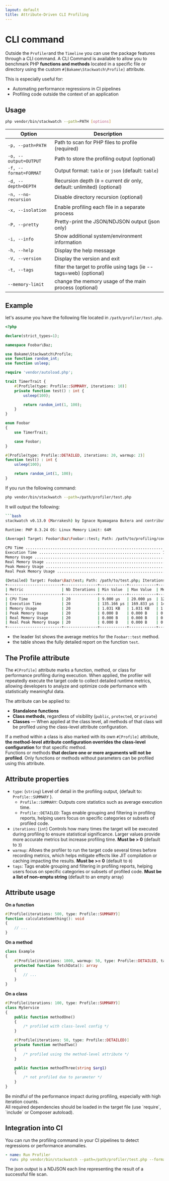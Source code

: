 ```yaml
---
layout: default
title: Attribute-Driven CLI Profiling
---
```


# CLI command

Outside the `Profiler`and the `Timeline` you can use the package features through a CLI command.
A CLI Command is available to allow you to benchmark PHP **functions and methods** located in a
specific file or directory using the custom `#[Bakame\Stackwatch\Profile]` attribute.

This is especially useful for:

- Automating performance regressions in CI pipelines
- Profiling code outside the context of an application

## Usage

```bash
php vendor/bin/stackwatch --path=PATH [options]
```

| Option                | Description                                                             |
|-----------------------|-------------------------------------------------------------------------|
| `-p, --path=PATH`     | Path to scan for PHP files to profile (required)                        |
| `-o, --output=OUTPUT` | Path to store the profiling output (optional)                           |
| `-f, --format=FORMAT` | Output format: `table` or `json` (default: `table`)                     |
| `-d, --depth=DEPTH`   | Recursion depth (`0` = current dir only, default: unlimited) (optional) |
| `-n, --no-recursion`  | Disable directory recursion (optional)                                  |
| `-x, --isolation`     | Enable profiling each file in a separate process                        |
| `-P, --pretty`        | Pretty-print the JSON/NDJSON output (json only)                         |
| `-i, --info`          | Show additional system/environment information                          |
| `-h, --help`          | Display the help message                                                |
| `-V, --version`       | Display the version and exit                                            |
| `-t, --tags`          | filter the target to profile using tags (ie --tags=web) (optional)      |
| `--memory-limit`      | change the memory usage of the main process (optional)                  |

## Example

let's assume you have the following file located in `/path/profiler/test.php`.

```php
<?php

declare(strict_types=1);

namespace Foobar\Baz;

use Bakame\Stackwatch\Profile;
use function random_int;
use function usleep;

require 'vendor/autoload.php';

trait TimerTrait {
    #[Profile(type: Profile::SUMMARY, iterations: 10)]
    private function test() : int {
        usleep(100);

        return random_int(1, 100);
    }
}

enum Foobar
{
    use TimerTrait;

    case Foobar;
}

#[Profile(type: Profile::DETAILED, iterations: 20, warmup: 2)]
function test() : int {
    usleep(100);

    return random_int(1, 100);
}
```
If you run the following command:

```bash
php vendor/bin/stackwatch --path=/path/profiler/test.php
```
It will output the following:

```bash
```bash
stackwatch v0.13.0 (Marrakesh) by Ignace Nyamagana Butera and contributors.

Runtime: PHP 8.3.24 OS: Linux Memory Limit: 64M

(Average) Target: Foobar\Baz\Foobar::test; Path: /path/to/profiling/code.php; Iterations: 3; Warmup: 0;

CPU Time ............................................................. 19.000 µs
Execution Time ...................................................... 144.611 µs
Memory Usage ............................................................ 1.0 KB
Real Memory Usage ........................................................ 0.0 B
Peak Memory Usage ........................................................ 0.0 B
Real Peak Memory Usage ................................................... 0.0 B

(Detailed) Target: Foobar\Baz\test; Path: /path/to/test.php; Iterations: 20; Warmup: 2:
+------------------------+---------------+------------+------------+--------------+------------+-----------+------------+------------+----------+-----------+
| Metric                 | Nb Iterations | Min Value  | Max Value  | Median Value | Sum        | Range     | Average    | Variance   | Std Dev  | Coef Var  |
+------------------------+---------------+------------+------------+--------------+------------+-----------+------------+------------+----------+-----------+
| CPU Time               | 20            | 9.000 µs   | 20.000 µs  | 12.000 µs    | 240.000 µs | 11.000 µs | 12.000 µs  | 6.300 μs²  | 2.510 µs | 20.9165 % |
| Execution Time         | 20            | 135.166 µs | 169.833 µs | 149.979 µs   | 2.980 ms   | 34.667 µs | 149.021 µs | 65.499 μs² | 8.093 µs | 5.4309 %  |
| Memory Usage           | 20            | 1.031 KB   | 1.031 KB   | 1.031 KB     | 20.625 KB  | 0.000 B   | 1.031 KB   | 0.000 B²   | 0.000 B  | 0.0000 %  |
| Peak Memory Usage      | 20            | 0.000 B    | 0.000 B    | 0.000 B      | 0.000 B    | 0.000 B   | 0.000 B    | 0.000 B²   | 0.000 B  | 0.0000 %  |
| Real Memory Usage      | 20            | 0.000 B    | 0.000 B    | 0.000 B      | 0.000 B    | 0.000 B   | 0.000 B    | 0.000 B²   | 0.000 B  | 0.0000 %  |
| Real Peak Memory Usage | 20            | 0.000 B    | 0.000 B    | 0.000 B      | 0.000 B    | 0.000 B   | 0.000 B    | 0.000 B²   | 0.000 B  | 0.0000 %  |
+------------------------+---------------+------------+------------+--------------+------------+-----------+------------+------------+----------+-----------+
```

- the leader list shows the average metrics for the `Foobar::test` method.
- the table shows the fully detailed report on the function `test`.

## The Profile attribute

The `#[Profile]` attribute marks a function, method, or class for performance profiling during execution.
When applied, the profiler will repeatedly execute the target code to collect detailed runtime metrics,
allowing developers to analyze and optimize code performance with statistically meaningful data.

The attribute can be applied to:

- **Standalone functions**
- **Class methods**, regardless of visibility (`public`, `protected`, or `private`)
- **Classes** — When applied at the class level, all methods of that class will be profiled using the class-level attribute configuration.

<div class="message-info">
If a method within a class is also marked with its own <code>#[Profile]</code> attribute, <strong>the method-level
attribute configuration overrides the class-level configuration</strong> for that specific method.
</div>

<div class="message-warning">
Functions or methods <strong>that declare one or more arguments will not be profiled</strong>. Only functions or methods without parameters can be profiled using this attribute.
</div>

## Attribute properties

- `type`: (`string`) Level of detail in the profiling output, (default to: `Profile::SUMMARY` ).
    - `Profile::SUMMARY`: Outputs core statistics such as average execution time.
    - `Profile::DETAILED`: Tags enable grouping and filtering in profiling reports, helping users focus on specific categories or subsets of profiled code.
- `iterations`: (`int`) Controls how many times the target will be executed during profiling to ensure statistical significance. Larger values provide more accurate metrics but increase profiling time. **Must be > 0** (default to `3`)
- `warmup`: Allows the profiler to run the target code several times before recording metrics, which helps mitigate effects like JIT compilation or caching impacting the results. **Must be >= 0** (default to `0`)
- `tags`: Tags enable grouping and filtering in profiling reports, helping users focus on specific categories or subsets of profiled code.  **Must be a list of non-emptu string** (default to an empty array)

## Attribute usage

**On a function**

```php
#[Profile(iterations: 500, type: Profile::SUMMARY)]
function calculateSomething(): void
{
    // ...
}
```

**On a method**

```php
class Example 
{
    #[Profile(iterations: 1000, warmup: 50, type: Profile::DETAILED, tags: ['api'])]
    protected function fetchData(): array
    {
        // ...
    }
}
```

**On a class**

```php
#[Profile(iterations: 100, type: Profile::SUMMARY)]
class MyService 
{
    public function methodOne() 
    { 
        /* profiled with class-level config */
    }

    #[Profile(iterations: 50, type: Profile::DETAILED)]
    private function methodTwo()
    { 
        /* profiled using the method-level attribute */
    }

    public function methodThree(string $arg1)
    {
        /* not profiled due to parameter */
    }
}
```

<div class="message-info">
Be mindful of the performance impact during profiling, especially with high iteration counts.
</div>

<div class="message-info">
All required dependencies should be loaded in the target file (use `require`, `include` or Composer autoload).
</div>

## Integration into CI

You can run the profiling command in your CI pipelines to detect regressions or performance anomalies.

```yaml
- name: Run Profiler
  run: php vendor/bin/stackwatch --path=/path/profiler/test.php --format=json
```

<div class="message-info">
The json output is a NDJSON each line representing the result of a successful file scan.
</div>

